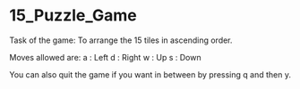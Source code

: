 # 15_Puzzle_Game
Task of the game:
  To arrange the 15 tiles in ascending order.
  
 Moves allowed are:
  a : Left
  d : Right
  w : Up
  s : Down
  
 You can also quit the game if you want in between by pressing q and then y.
